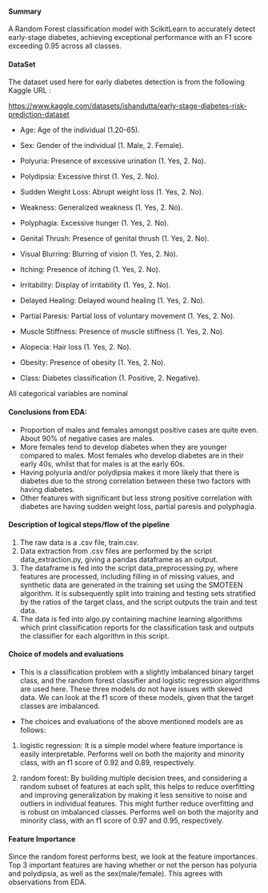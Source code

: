 #### Summary

A Random Forest classification model with ScikitLearn to accurately detect early-stage diabetes, achieving exceptional performance with an F1 score exceeding 0.95 across all classes.

#### DataSet 
The dataset used here for early diabetes detection is from the following Kaggle URL :

https://www.kaggle.com/datasets/ishandutta/early-stage-diabetes-risk-prediction-dataset

- Age: Age of the individual (1.20-65).
- Sex: Gender of the individual (1. Male, 2. Female).
- Polyuria: Presence of excessive urination (1. Yes, 2. No).
- Polydipsia: Excessive thirst (1. Yes, 2. No).
- Sudden Weight Loss: Abrupt weight loss (1. Yes, 2. No).
- Weakness: Generalized weakness (1. Yes, 2. No).
- Polyphagia: Excessive hunger (1. Yes, 2. No).
- Genital Thrush: Presence of genital thrush (1. Yes, 2. No).
- Visual Blurring: Blurring of vision (1. Yes, 2. No).
- Itching: Presence of itching (1. Yes, 2. No).
- Irritability: Display of irritability (1. Yes, 2. No).
- Delayed Healing: Delayed wound healing (1. Yes, 2. No).
- Partial Paresis: Partial loss of voluntary movement (1. Yes, 2. No).
- Muscle Stiffness: Presence of muscle stiffness (1. Yes, 2. No).
- Alopecia: Hair loss (1. Yes, 2. No).
- Obesity: Presence of obesity (1. Yes, 2. No).


- Class: Diabetes classification (1. Positive, 2. Negative).


All categorical variables are nominal



#### Conclusions from EDA:

- Proportion of males and females amongst positive cases are quite even. About 90% of negative cases are males.
- More females tend to develop diabetes when they are younger compared to males. Most females who develop diabetes are in their early 40s, whilst that for males is at the early 60s.
- Having polyuria and/or polydipsia makes it more likely that there is diabetes due to the strong correlation between these two factors with having diabetes.
- Other features with significant but less strong positive correlation with diabetes are having sudden weight loss, partial paresis and polyphagia.


#### Description of logical steps/flow of the pipeline

1. The raw data is a .csv file, train.csv.
2. Data extraction from .csv files are performed by the script data_extraction.py, giving a pandas dataframe as an output.
3. The dataframe is fed into the script data_preprocessing.py, where features are processed, including filling in of missing values, and synthetic data are generated in the training set using the SMOTEEN algorithm. It is subsequently split into training and testing sets stratified by the ratios of the target class, and the script outputs the train and test data.
3. The data is fed into algo.py containing machine learning algorithms which print classification reports for the classification task and outputs the classifier for each algorithm in this script. 


#### Choice of models and evaluations

- This is a classification problem with a slightly imbalanced binary target class, and the random forest classifier and logistic regression algorithms are used here. These three models do not have issues with skewed data.  We can look at the f1 score of these models, given that the target classes are imbalanced.

- The choices and evaluations of the above mentioned models are as follows:

1. logistic regression:
    It is a simple model where feature importance is easily interpretable.
    Performs well on both the majority and minority class, with an f1 score of 0.92 and 0.89, respectively.
    
2. random forest:
    By building multiple decision trees, and considering a random subset of features at each split, this helps to reduce overfitting and improving generalization by making it less sensitive to noise and outliers in individual features. This might further reduce overfitting and is robust on imbalanced classes.
    Performs well on both the majority and minority class, with an f1 score of 0.97 and 0.95, respectively.

    
    
#### Feature Importance
Since the random forest performs best, we look at the feature importances. Top 3 important features are having whether or not the person has polyuria and polydipsia, as well as the sex(male/female). This agrees with observations from EDA. 



